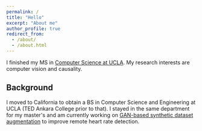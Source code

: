 ```yaml
---
permalink: /
title: "Hello"
excerpt: "About me"
author_profile: true
redirect_from: 
  - /about/
  - /about.html
---
```


I finished my MS in [Computer Science at UCLA](https://cs.ucla.edu). My research interests are computer vision and causality.

Background
------
I moved to California to obtain a BS in Computer Science and Engineering at UCLA (TED Ankara College prior to that). I stayed in the same department for my master's and am currently working on [GAN-based synthetic dataset augmentation](https://dorukkarinca.com/publication/2021-06-10-overcoming-difficulty-in-obtaining) to improve remote heart rate detection.